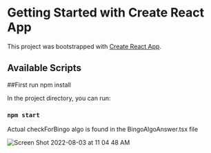 # Getting Started with Create React App

This project was bootstrapped with [Create React App](https://github.com/facebook/create-react-app).

## Available Scripts

##First run npm install

In the project directory, you can run:

### `npm start`

Actual checkForBingo algo is found in the BingoAlgoAnswer.tsx file




![Screen Shot 2022-08-03 at 11 04 48 AM](https://user-images.githubusercontent.com/88534153/182642328-70177a4f-0bf4-423a-aee4-68ef9b186c81.png)
